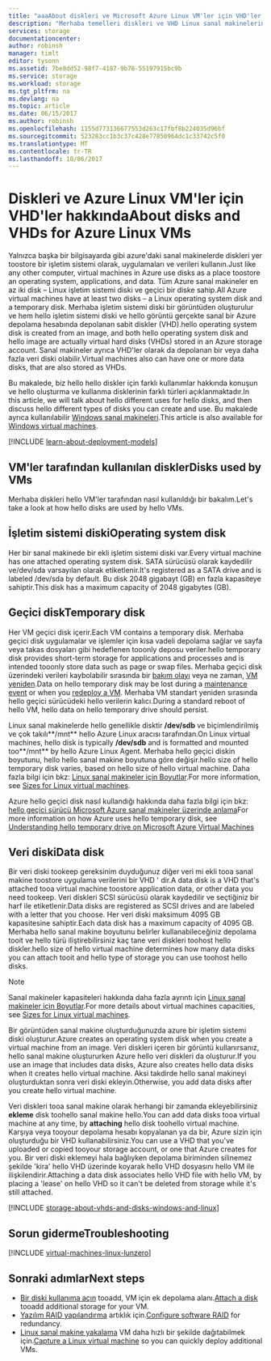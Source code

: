```yaml
---
title: "aaaAbout diskleri ve Microsoft Azure Linux VM'ler için VHD'ler | Microsoft Docs"
description: "Merhaba temelleri diskleri ve VHD Linux sanal makinelerinin Azure hakkında bilgi edinin."
services: storage
documentationcenter: 
author: robinsh
manager: timlt
editor: tysonn
ms.assetid: 7be8dd52-98f7-4187-9b78-55197915bc9b
ms.service: storage
ms.workload: storage
ms.tgt_pltfrm: na
ms.devlang: na
ms.topic: article
ms.date: 06/15/2017
ms.author: robinsh
ms.openlocfilehash: 1155d773136677553d263c17fbf8b224035d96bf
ms.sourcegitcommit: 523283cc1b3c37c428e77850964dc1c33742c5f0
ms.translationtype: MT
ms.contentlocale: tr-TR
ms.lasthandoff: 10/06/2017
---
```

# <a name="about-disks-and-vhds-for-azure-linux-vms"></a><span data-ttu-id="69cb3-103">Diskleri ve Azure Linux VM'ler için VHD'ler hakkında</span><span class="sxs-lookup"><span data-stu-id="69cb3-103">About disks and VHDs for Azure Linux VMs</span></span>
<span data-ttu-id="69cb3-104">Yalnızca başka bir bilgisayarda gibi azure'daki sanal makinelerde diskleri yer toostore bir işletim sistemi olarak, uygulamaları ve verileri kullanın.</span><span class="sxs-lookup"><span data-stu-id="69cb3-104">Just like any other computer, virtual machines in Azure use disks as a place toostore an operating system, applications, and data.</span></span> <span data-ttu-id="69cb3-105">Tüm Azure sanal makineler en az iki disk – Linux işletim sistemi diski ve geçici bir diske sahip.</span><span class="sxs-lookup"><span data-stu-id="69cb3-105">All Azure virtual machines have at least two disks – a Linux operating system disk and a temporary disk.</span></span> <span data-ttu-id="69cb3-106">Merhaba işletim sistemi diski bir görüntüden oluşturulur ve hem hello işletim sistemi diski ve hello görüntü gerçekte sanal bir Azure depolama hesabında depolanan sabit diskler (VHD).</span><span class="sxs-lookup"><span data-stu-id="69cb3-106">hello operating system disk is created from an image, and both hello operating system disk and hello image are actually virtual hard disks (VHDs) stored in an Azure storage account.</span></span> <span data-ttu-id="69cb3-107">Sanal makineler ayrıca VHD'ler olarak da depolanan bir veya daha fazla veri diski olabilir.</span><span class="sxs-lookup"><span data-stu-id="69cb3-107">Virtual machines also can have one or more data disks, that are also stored as VHDs.</span></span> 

<span data-ttu-id="69cb3-108">Bu makalede, biz hello hello diskler için farklı kullanımlar hakkında konuşun ve hello oluşturma ve kullanma disklerinin farklı türleri açıklanmaktadır.</span><span class="sxs-lookup"><span data-stu-id="69cb3-108">In this article, we will talk about hello different uses for hello disks, and then discuss hello different types of disks you can create and use.</span></span> <span data-ttu-id="69cb3-109">Bu makalede ayrıca kullanılabilir [Windows sanal makineleri](storage-about-disks-and-vhds-windows.md).</span><span class="sxs-lookup"><span data-stu-id="69cb3-109">This article is also available for [Windows virtual machines](storage-about-disks-and-vhds-windows.md).</span></span>

[!INCLUDE [learn-about-deployment-models](../../includes/learn-about-deployment-models-both-include.md)]

## <a name="disks-used-by-vms"></a><span data-ttu-id="69cb3-110">VM'ler tarafından kullanılan diskler</span><span class="sxs-lookup"><span data-stu-id="69cb3-110">Disks used by VMs</span></span>

<span data-ttu-id="69cb3-111">Merhaba diskleri hello VM'ler tarafından nasıl kullanıldığı bir bakalım.</span><span class="sxs-lookup"><span data-stu-id="69cb3-111">Let's take a look at how hello disks are used by hello VMs.</span></span>

## <a name="operating-system-disk"></a><span data-ttu-id="69cb3-112">İşletim sistemi diski</span><span class="sxs-lookup"><span data-stu-id="69cb3-112">Operating system disk</span></span>
<span data-ttu-id="69cb3-113">Her bir sanal makinede bir ekli işletim sistemi diski var.</span><span class="sxs-lookup"><span data-stu-id="69cb3-113">Every virtual machine has one attached operating system disk.</span></span> <span data-ttu-id="69cb3-114">SATA sürücüsü olarak kaydedilir ve/dev/sda varsayılan olarak etiketlenir.</span><span class="sxs-lookup"><span data-stu-id="69cb3-114">It's registered as a SATA drive and is labeled /dev/sda by default.</span></span> <span data-ttu-id="69cb3-115">Bu disk 2048 gigabayt (GB) en fazla kapasiteye sahiptir.</span><span class="sxs-lookup"><span data-stu-id="69cb3-115">This disk has a maximum capacity of 2048 gigabytes (GB).</span></span> 

## <a name="temporary-disk"></a><span data-ttu-id="69cb3-116">Geçici disk</span><span class="sxs-lookup"><span data-stu-id="69cb3-116">Temporary disk</span></span>
<span data-ttu-id="69cb3-117">Her VM geçici disk içerir.</span><span class="sxs-lookup"><span data-stu-id="69cb3-117">Each VM contains a temporary disk.</span></span> <span data-ttu-id="69cb3-118">Merhaba geçici disk uygulamalar ve işlemler için kısa vadeli depolama sağlar ve sayfa veya takas dosyaları gibi hedeflenen tooonly deposu veriler.</span><span class="sxs-lookup"><span data-stu-id="69cb3-118">hello temporary disk provides short-term storage for applications and processes and is intended tooonly store data such as page or swap files.</span></span> <span data-ttu-id="69cb3-119">Merhaba geçici disk üzerindeki verileri kaybolabilir sırasında bir [bakım olayı](../virtual-machines/windows/manage-availability.md?toc=%2fazure%2fvirtual-machines%2fwindows%2ftoc.json#understand-vm-reboots---maintenance-vs-downtime) veya ne zaman, [VM yeniden](../virtual-machines/linux/redeploy-to-new-node.md?toc=%2fazure%2fvirtual-machines%2flinux%2ftoc.json).</span><span class="sxs-lookup"><span data-stu-id="69cb3-119">Data on hello temporary disk may be lost during a [maintenance event](../virtual-machines/windows/manage-availability.md?toc=%2fazure%2fvirtual-machines%2fwindows%2ftoc.json#understand-vm-reboots---maintenance-vs-downtime) or when you [redeploy a VM](../virtual-machines/linux/redeploy-to-new-node.md?toc=%2fazure%2fvirtual-machines%2flinux%2ftoc.json).</span></span> <span data-ttu-id="69cb3-120">Merhaba VM standart yeniden sırasında hello geçici sürücüdeki hello verilerin kalıcı.</span><span class="sxs-lookup"><span data-stu-id="69cb3-120">During a standard reboot of hello VM, hello data on hello temporary drive should persist.</span></span>

<span data-ttu-id="69cb3-121">Linux sanal makinelerde hello genellikle disktir **/dev/sdb** ve biçimlendirilmiş ve çok takılı**/mnt** hello Azure Linux aracısı tarafından.</span><span class="sxs-lookup"><span data-stu-id="69cb3-121">On Linux virtual machines, hello disk is typically **/dev/sdb** and is formatted and mounted too**/mnt** by hello Azure Linux Agent.</span></span> <span data-ttu-id="69cb3-122">Merhaba hello geçici diskin boyutunu, hello hello sanal makine boyutuna göre değişir.</span><span class="sxs-lookup"><span data-stu-id="69cb3-122">hello size of hello temporary disk varies, based on hello size of hello virtual machine.</span></span> <span data-ttu-id="69cb3-123">Daha fazla bilgi için bkz: [Linux sanal makineler için Boyutlar](../virtual-machines/linux/sizes.md).</span><span class="sxs-lookup"><span data-stu-id="69cb3-123">For more information, see [Sizes for Linux virtual machines](../virtual-machines/linux/sizes.md).</span></span>

<span data-ttu-id="69cb3-124">Azure hello geçici disk nasıl kullandığı hakkında daha fazla bilgi için bkz: [hello geçici sürücü Microsoft Azure sanal makineler üzerinde anlama](https://blogs.msdn.microsoft.com/mast/2013/12/06/understanding-the-temporary-drive-on-windows-azure-virtual-machines/)</span><span class="sxs-lookup"><span data-stu-id="69cb3-124">For more information on how Azure uses hello temporary disk, see [Understanding hello temporary drive on Microsoft Azure Virtual Machines](https://blogs.msdn.microsoft.com/mast/2013/12/06/understanding-the-temporary-drive-on-windows-azure-virtual-machines/)</span></span>

## <a name="data-disk"></a><span data-ttu-id="69cb3-125">Veri diski</span><span class="sxs-lookup"><span data-stu-id="69cb3-125">Data disk</span></span>
<span data-ttu-id="69cb3-126">Bir veri diski tookeep gereksinim duyduğunuz diğer veri mi ekli tooa sanal makine toostore uygulama verilerini bir VHD ' dir.</span><span class="sxs-lookup"><span data-stu-id="69cb3-126">A data disk is a VHD that's attached tooa virtual machine toostore application data, or other data you need tookeep.</span></span> <span data-ttu-id="69cb3-127">Veri diskleri SCSI sürücüsü olarak kaydedilir ve seçtiğiniz bir harf ile etiketlenir.</span><span class="sxs-lookup"><span data-stu-id="69cb3-127">Data disks are registered as SCSI drives and are labeled with a letter that you choose.</span></span> <span data-ttu-id="69cb3-128">Her veri diski maksimum 4095 GB kapasitesine sahiptir.</span><span class="sxs-lookup"><span data-stu-id="69cb3-128">Each data disk has a maximum capacity of 4095 GB.</span></span> <span data-ttu-id="69cb3-129">Merhaba hello sanal makine boyutunu belirler kullanabileceğiniz depolama tooit ve hello türü iliştirebilirsiniz kaç tane veri diskleri toohost hello diskler.</span><span class="sxs-lookup"><span data-stu-id="69cb3-129">hello size of hello virtual machine determines how many data disks you can attach tooit and hello type of storage you can use toohost hello disks.</span></span>

> [!NOTE]
> <span data-ttu-id="69cb3-130">Sanal makineler kapasiteleri hakkında daha fazla ayrıntı için [Linux sanal makineler için Boyutlar](../virtual-machines/linux/sizes.md).</span><span class="sxs-lookup"><span data-stu-id="69cb3-130">For more details about virtual machines capacities, see [Sizes for Linux virtual machines](../virtual-machines/linux/sizes.md).</span></span>
> 

<span data-ttu-id="69cb3-131">Bir görüntüden sanal makine oluşturduğunuzda azure bir işletim sistemi diski oluşturur.</span><span class="sxs-lookup"><span data-stu-id="69cb3-131">Azure creates an operating system disk when you create a virtual machine from an image.</span></span> <span data-ttu-id="69cb3-132">Veri diskleri içeren bir görüntü kullanırsanız, hello sanal makine oluştururken Azure hello veri diskleri da oluşturur.</span><span class="sxs-lookup"><span data-stu-id="69cb3-132">If you use an image that includes data disks, Azure also creates hello data disks when it creates hello virtual machine.</span></span> <span data-ttu-id="69cb3-133">Aksi takdirde hello sanal makineyi oluşturduktan sonra veri diski ekleyin.</span><span class="sxs-lookup"><span data-stu-id="69cb3-133">Otherwise, you add data disks after you create hello virtual machine.</span></span>

<span data-ttu-id="69cb3-134">Veri diskleri tooa sanal makine olarak herhangi bir zamanda ekleyebilirsiniz **ekleme** disk toohello sanal makine hello.</span><span class="sxs-lookup"><span data-stu-id="69cb3-134">You can add data disks tooa virtual machine at any time, by **attaching** hello disk toohello virtual machine.</span></span> <span data-ttu-id="69cb3-135">Karşıya veya tooyour depolama hesabı kopyalanan ya da bir, Azure sizin için oluşturduğu bir VHD kullanabilirsiniz.</span><span class="sxs-lookup"><span data-stu-id="69cb3-135">You can use a VHD that you've uploaded or copied tooyour storage account, or one that Azure creates for you.</span></span> <span data-ttu-id="69cb3-136">Bir veri diski eklemeyi hala bağlıyken depolama biriminden silinemez şekilde 'kira' hello VHD üzerinde koyarak hello VHD dosyasını hello VM ile ilişkilendirir.</span><span class="sxs-lookup"><span data-stu-id="69cb3-136">Attaching a data disk associates hello VHD file with hello VM, by placing a 'lease' on hello VHD so it can't be deleted from storage while it's still attached.</span></span>

[!INCLUDE [storage-about-vhds-and-disks-windows-and-linux](../../includes/storage-about-vhds-and-disks-windows-and-linux.md)]

## <a name="troubleshooting"></a><span data-ttu-id="69cb3-137">Sorun giderme</span><span class="sxs-lookup"><span data-stu-id="69cb3-137">Troubleshooting</span></span>
[!INCLUDE [virtual-machines-linux-lunzero](../../includes/virtual-machines-linux-lunzero.md)]

## <a name="next-steps"></a><span data-ttu-id="69cb3-138">Sonraki adımlar</span><span class="sxs-lookup"><span data-stu-id="69cb3-138">Next steps</span></span>
* <span data-ttu-id="69cb3-139">[Bir diski kullanıma açın](../virtual-machines/linux/add-disk.md?toc=%2fazure%2fvirtual-machines%2flinux%2ftoc.json) tooadd, VM için ek depolama alanı.</span><span class="sxs-lookup"><span data-stu-id="69cb3-139">[Attach a disk](../virtual-machines/linux/add-disk.md?toc=%2fazure%2fvirtual-machines%2flinux%2ftoc.json) tooadd additional storage for your VM.</span></span>
* <span data-ttu-id="69cb3-140">[Yazılım RAID yapılandırma](../virtual-machines/linux/configure-raid.md?toc=%2fazure%2fvirtual-machines%2flinux%2ftoc.json) artıklık için.</span><span class="sxs-lookup"><span data-stu-id="69cb3-140">[Configure software RAID](../virtual-machines/linux/configure-raid.md?toc=%2fazure%2fvirtual-machines%2flinux%2ftoc.json) for redundancy.</span></span>
* <span data-ttu-id="69cb3-141">[Linux sanal makine yakalama](../virtual-machines/linux/classic/capture-image.md?toc=%2fazure%2fvirtual-machines%2flinux%2fclassic%2ftoc.json) VM daha hızlı bir şekilde dağıtabilmek için.</span><span class="sxs-lookup"><span data-stu-id="69cb3-141">[Capture a Linux virtual machine](../virtual-machines/linux/classic/capture-image.md?toc=%2fazure%2fvirtual-machines%2flinux%2fclassic%2ftoc.json) so you can quickly deploy additional VMs.</span></span>

